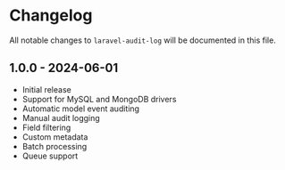 # Changelog

All notable changes to `laravel-audit-log` will be documented in this file.

## 1.0.0 - 2024-06-01

- Initial release
- Support for MySQL and MongoDB drivers
- Automatic model event auditing
- Manual audit logging
- Field filtering
- Custom metadata
- Batch processing
- Queue support 